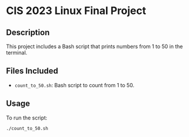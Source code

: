 # CIS 2023 Linux Final Project  

## Description  
This project includes a Bash script that prints numbers from 1 to 50 in the terminal.  

## Files Included  
- `count_to_50.sh`: Bash script to count from 1 to 50.  

## Usage  
To run the script:  
```bash
./count_to_50.sh
